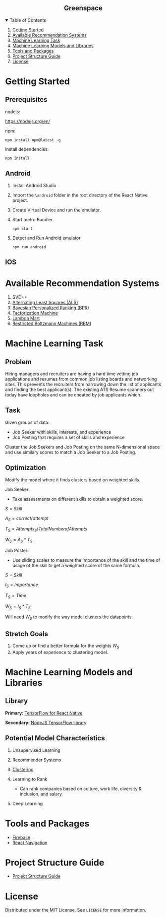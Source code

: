 <div align="center">
    <h2>Greenspace</h2>
</div>

<details open="open">
  <summary>Table of Contents</summary>
  <ol>
    <li>
      <a href="#getting-started">Getting Started</a>
    </li>
    <li><a href="#available-recommendation-systems">Available Recommendation Systems</a></li>
    <li><a href="#machine-learning-task">Machine Learning Task</a></li>
    <li><a href="#machine-learning-models-and-libraries">Machine Learning Models and Libraries</a></li>    
    <li><a href="#tools-and-packages">Tools and Packages</a></li>
    <li><a href="#project-structure-guide">Project Structure Guide</a></li>
    <li><a href="#license">License</a></li>
  </ol>
</details>

# Getting Started

## Prerequisites

nodejs:

https://nodejs.org/en/

npm:

    npm install npm@latest -g

Install dependencies:

    npm install

## Android

1.  Install Android Studio
2.  Import the `\android` folder in the root directory of the React Native project.
3.  Create Virtual Device and run the emulator.
4.  Start metro Bundler

        npm start

5.  Detect and Run Android emulator

        npm run android

## IOS

# Available Recommendation Systems

1. SVD++
2. [Alternating Least Squares (ALS)](https://towardsdatascience.com/prototyping-a-recommender-system-step-by-step-part-2-alternating-least-square-als-matrix-4a76c58714a1)
3. [Bayesian Personalized Ranking (BPR)](https://towardsdatascience.com/recommender-system-using-bayesian-personalized-ranking-d30e98bba0b9)
4. [Factorization Machine](<https://towardsdatascience.com/factorization-machines-for-item-recommendation-with-implicit-feedback-data-5655a7c749db#:~:text=Factorization%20Machines%20(FM)%20are%20generic,regression%2C%20classification%2C%20and%20ranking.>)
5. [Lambda Mart](https://www.educative.io/edpresso/what-is-lambdamart)
6. [Restricted Boltzmann Machines (RBM)](https://en.wikipedia.org/wiki/Restricted_Boltzmann_machine)

# Machine Learning Task

## Problem

Hiring managers and recruiters are having a hard time vetting job applications and resumes from common job listing boards and networking sites. This prevents the recruiters from narrowing down the list of applicants and finding the best applicant(s). The existing ATS Resume scanners out today have loopholes and can be cheated by job applicants which.

## Task

Given groups of data:

-   Job Seeker with skills, interests, and experience
-   Job Posting that requires a set of skills and experience

Cluster the Job Seekers and Job Posting on the same N-dimensional space and use similary scores to match a Job Seeker to a Job Posting.

## Optimization

Modify the model where it finds clusters based on weighted skills.

Job Seeker:

-   Take assessments on different skills to obtain a weighted score.

$S = Skill$

$A_S = correct / attempt$

$T_S = Attempts_S / Total Number of Attempts$

$W_S = A_S * T_S$

Job Poster:

-   Use sliding scales to measure the importance of the skill and the time of usage of the skill to get a weighted score of the same formula.

$S = Skill$

$I_S = Importance$

$T_S = Time$

$W_S = I_S * T_S$

Will need $W_S$ to modify the way model clusters the datapoints.

## Stretch Goals

1. Come up or find a better formula for the weights $W_S$
2. Apply years of experience to clustering model.

# Machine Learning Models and Libraries

## Library

**Primary:** [TensorFlow for React Native](https://js.tensorflow.org/api_react_native/0.8.0/#asyncStorageIO.)

**Secondary:** [NodeJS TensorFlow library](https://js.tensorflow.org/api_node/3.12.0/)

## Potential Model Characteristics

1. Unsupervised Learning
2. Recommender Systems
3. [Clustering](https://towardsdatascience.com/dating-algorithms-using-machine-learning-and-ai-814b68ecd75e)

4. Learning to Rank

    - Can rank companies based on culture, work life, diversity & inclusion, and salary.

5. Deep Learning

# Tools and Packages

-   [Firebase](https://firebase.google.com/)
-   [React Navigation](https://reactnavigation.org/)

# Project Structure Guide

-   [Project Structure Guide](https://cheesecakelabs.com/blog/efficient-way-structure-react-native-projects/)

# License

Distributed under the MIT License. See `LICENSE` for more information.
